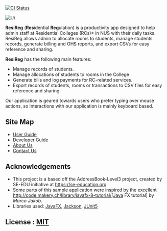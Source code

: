 [![CI Status](https://github.com/se-edu/addressbook-level3/workflows/Java%20CI/badge.svg)](https://github.com/se-edu/addressbook-level3/actions)

![Ui](images/Ui.png)

**ResiReg** (**Res**idential **Reg**ulation) is a productivity app designed to help admin staff at Residential Colleges (RCs)* in NUS with their daily tasks. ResiReg allows admin to allocate rooms to students, manage students records, generate billing and OHS reports, and export CSVs for easy reference and sharing.

**ResiReg** has the following main features:

* Manage records of students.
* Manage allocations of students to rooms in the College
* Generate bills and log payments for RC-related services.
* Export records of students, rooms or transactions to CSV files for easy reference and sharing.

Our application is geared towards users who prefer typing over mouse actions, so interactions with our application is mainly keyboard based.

## Site Map
 
 * [User Guide](docs/UserGuide.md)
 * [Developer Guide](docs/DeveloperGuide.md)
 * [About Us](docs/AboutUs.md)
 * [Contact Us](docs/ContactUs.md)
 
## Acknowledgements
 
 * This project is a based off the AddressBook-Level3 project, created by SE-EDU initiative at https://se-education.org
 * Some parts of this sample application were inspired by the excellent http://code.makery.ch/library/javafx-8-tutorial/[Java FX tutorial] by _Marco Jakob_.
 * Libraries used: [JavaFX](https://openjfx.io/), [Jackson](https://github.com/FasterXML/jackson), [JUnit5](https://github.com/junit-team/junit5)
 
## License : [MIT](LICENSE)
